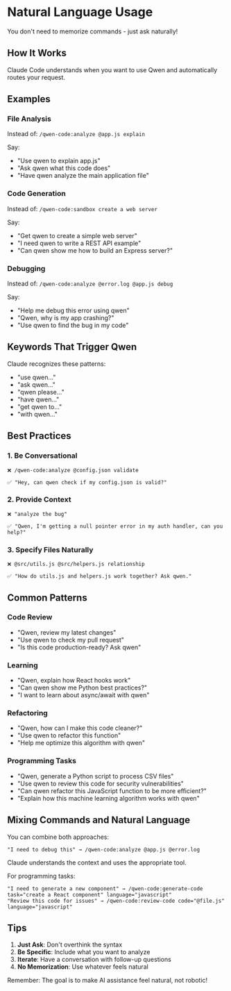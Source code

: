 # Natural Language Usage

You don't need to memorize commands - just ask naturally!

## How It Works

Claude Code understands when you want to use Qwen and automatically routes your request.

## Examples

### File Analysis
Instead of: `/qwen-code:analyze @app.js explain`

Say:
- "Use qwen to explain app.js"
- "Ask qwen what this code does"
- "Have qwen analyze the main application file"

### Code Generation
Instead of: `/qwen-code:sandbox create a web server`

Say:
- "Get qwen to create a simple web server"
- "I need qwen to write a REST API example"
- "Can qwen show me how to build an Express server?"

### Debugging
Instead of: `/qwen-code:analyze @error.log @app.js debug`

Say:
- "Help me debug this error using qwen"
- "Qwen, why is my app crashing?"
- "Use qwen to find the bug in my code"

## Keywords That Trigger Qwen

Claude recognizes these patterns:
- "use qwen..."
- "ask qwen..."
- "qwen please..."
- "have qwen..."
- "get qwen to..."
- "with qwen..."

## Best Practices

### 1. Be Conversational
```
❌ /qwen-code:analyze @config.json validate

✅ "Hey, can qwen check if my config.json is valid?"
```

### 2. Provide Context
```
❌ "analyze the bug"

✅ "Qwen, I'm getting a null pointer error in my auth handler, can you help?"
```

### 3. Specify Files Naturally
```
❌ @src/utils.js @src/helpers.js relationship

✅ "How do utils.js and helpers.js work together? Ask qwen."
```

## Common Patterns

### Code Review
- "Qwen, review my latest changes"
- "Use qwen to check my pull request"
- "Is this code production-ready? Ask qwen"

### Learning
- "Qwen, explain how React hooks work"
- "Can qwen show me Python best practices?"
- "I want to learn about async/await with qwen"

### Refactoring
- "Qwen, how can I make this code cleaner?"
- "Use qwen to refactor this function"
- "Help me optimize this algorithm with qwen"

### Programming Tasks
- "Qwen, generate a Python script to process CSV files"
- "Use qwen to review this code for security vulnerabilities"
- "Can qwen refactor this JavaScript function to be more efficient?"
- "Explain how this machine learning algorithm works with qwen"

## Mixing Commands and Natural Language

You can combine both approaches:

```
"I need to debug this" → /qwen-code:analyze @app.js @error.log
```

Claude understands the context and uses the appropriate tool.

For programming tasks:
```
"I need to generate a new component" → /qwen-code:generate-code task="create a React component" language="javascript"
"Review this code for issues" → /qwen-code:review-code code="@file.js" language="javascript"
```

## Tips

1. **Just Ask**: Don't overthink the syntax
2. **Be Specific**: Include what you want to analyze
3. **Iterate**: Have a conversation with follow-up questions
4. **No Memorization**: Use whatever feels natural

Remember: The goal is to make AI assistance feel natural, not robotic!

